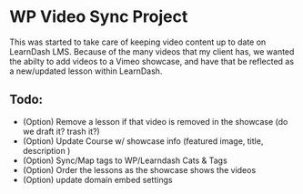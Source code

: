 # WP Video Sync Project
This was started to take care of keeping video content up to date on LearnDash LMS. Because of the many videos that my client has, we wanted the abilty to add videos to a Vimeo showcase, and have that be reflected as a new/updated lesson within LearnDash.

## Todo:
- (Option) Remove a lesson if that video is removed in the showcase (do we draft it? trash it?)
- (Option) Update Course w/ showcase info (featured image, title, description )
- (Option) Sync/Map tags to WP/Learndash Cats & Tags
- (Option) Order the lessons as the showcase shows the videos
- (Option) update domain embed settings

